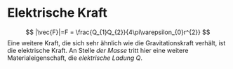 # Elektrische Kraft

$$
|\vec{F}|=F = \frac{Q_{1}Q_{2}}{4\pi\varepsilon_{0}r^{2}}
$$
Eine weitere Kraft, die sich sehr ähnlich wie die Gravitationskraft verhält, ist die elektrische Kraft.
An Stelle *der Masse* tritt hier eine weitere Materialeigenschaft, die *elektrische Ladung* $Q$.